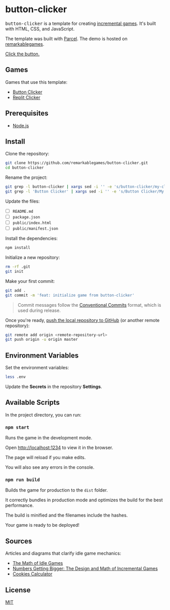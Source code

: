 # button-clicker

<kbd>button-clicker</kbd> is a template for creating [incremental games](https://wikipedia.org/wiki/Incremental_game). It's built with HTML, CSS, and JavaScript.

The template was built with [Parcel](https://parceljs.org/). The demo is hosted on [remarkablegames](https://remarkablegames.org/).

[Click the button.](https://remarkablegames.org/button-clicker/)

## Games

Games that use this template:

- [Button Clicker](https://remarkablegames.org/button-clicker)
- [Replit Clicker](https://repl.it/talk/challenge/replit-clicker/13259)

## Prerequisites

- [Node.js](https://nodejs.org/en/download/)

## Install

Clone the repository:

```sh
git clone https://github.com/remarkablegames/button-clicker.git
cd button-clicker
```

Rename the project:

```sh
git grep -l button-clicker | xargs sed -i '' -e 's/button-clicker/my-clicker/g'
git grep -l 'Button Clicker' | xargs sed -i '' -e 's/Button Clicker/My Clicker/g'
```

Update the files:

- [ ] `README.md`
- [ ] `package.json`
- [ ] `public/index.html`
- [ ] `public/manifest.json`

Install the dependencies:

```sh
npm install
```

Initialize a new repository:

```sh
rm -rf .git
git init
```

Make your first commit:

```sh
git add .
git commit -m 'feat: initialize game from button-clicker'
```

> Commit messages follow the [Conventional Commits](https://conventionalcommits.org/) format, which is used during release.

Once you're ready, [push the local repository to GitHub](https://help.github.com/articles/adding-an-existing-project-to-github-using-the-command-line/) (or another remote repository):

```sh
git remote add origin <remote-repository-url>
git push origin -u origin master
```

## Environment Variables

Set the environment variables:

```sh
less .env
```

Update the **Secrets** in the repository **Settings**.

## Available Scripts

In the project directory, you can run:

### `npm start`

Runs the game in the development mode.

Open [http://localhost:1234](http://localhost:1234) to view it in the browser.

The page will reload if you make edits.

You will also see any errors in the console.

### `npm run build`

Builds the game for production to the `dist` folder.

It correctly bundles in production mode and optimizes the build for the best performance.

The build is minified and the filenames include the hashes.

Your game is ready to be deployed!

## Sources

Articles and diagrams that clarify idle game mechanics:

- [The Math of Idle Games](https://gameanalytics.com/blog/idle-game-mathematics.html)
- [Numbers Getting Bigger: The Design and Math of Incremental Games](https://gamedevelopment.tutsplus.com/articles/numbers-getting-bigger-the-design-and-math-of-incremental-games--cms-24023)
- [Cookies Calculator](https://coderpatsy.bitbucket.io/cookies/cookies.html)

## License

[MIT](LICENSE)
